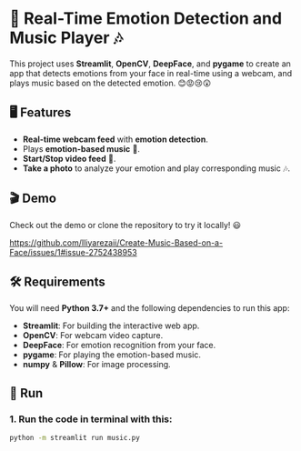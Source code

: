 # 🎥 Real-Time Emotion Detection and Music Player 🎶

This project uses **Streamlit**, **OpenCV**, **DeepFace**, and **pygame** to create an app that detects emotions from your face in real-time using a webcam, and plays music based on the detected emotion. 😊😡😢😲

## 🖥️ Features

- **Real-time webcam feed** with **emotion detection**.
- Plays **emotion-based music** 🎵.
- **Start/Stop video feed** 🎥.
- **Take a photo** to analyze your emotion and play corresponding music 🎶.

## 🎬 Demo

Check out the demo or clone the repository to try it locally! 😃

https://github.com/Iliyarezaii/Create-Music-Based-on-a-Face/issues/1#issue-2752438953

## 🛠️ Requirements

You will need **Python 3.7+** and the following dependencies to run this app:

- **Streamlit**: For building the interactive web app.
- **OpenCV**: For webcam video capture.
- **DeepFace**: For emotion recognition from your face.
- **pygame**: For playing the emotion-based music.
- **numpy** & **Pillow**: For image processing.

## 🚀 Run

### 1. Run the code in terminal with this:

```bash
python -m streamlit run music.py 
